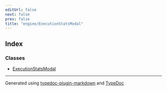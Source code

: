 ```yaml
---
editUrl: false
next: false
prev: false
title: "engine/ExecutionStatsModal"
---
```


## Index

### Classes

- [ExecutionStatsModal](/api/engine/executionstatsmodal/classes/executionstatsmodal/)

***

Generated using [typedoc-plugin-markdown](https://www.npmjs.com/package/typedoc-plugin-markdown) and [TypeDoc](https://typedoc.org/)
